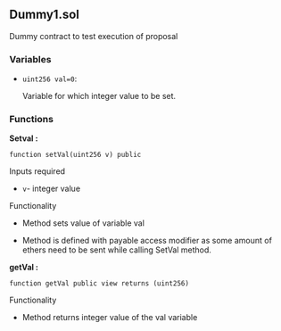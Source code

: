 ## Dummy1.sol
Dummy contract to test execution of proposal

### Variables
- `uint256 val=0`:

   Variable for which integer value to be set.



### Functions
**Setval :**

```solidity 
function setVal(uint256 v) public
```

Inputs required

- `v`- integer value

Functionality

- Method sets value of variable val

- Method is defined with payable access modifier as some amount of ethers need to be sent while calling SetVal method.

**getVal :**

```solidity 
function getVal public view returns (uint256)
```
Functionality

- Method returns integer value of the val variable

